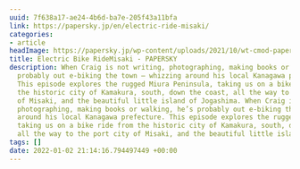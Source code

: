 ```yaml
---
uuid: 7f638a17-ae24-4b6d-ba7e-205f43a11bfa
link: https://papersky.jp/en/electric-ride-misaki/
categories:
- article
headImage: https://papersky.jp/wp-content/uploads/2021/10/wt-cmod-papersky-5-scaled.jpg
title: Electric Bike RideMisaki - PAPERSKY
description: When Craig is not writing, photographing, making books or walking, he’s
  probably out e-biking the town – whizzing around his local Kanagawa prefecture.
  This episode explores the rugged Miura Peninsula, taking us on a bike ride from
  the historic city of Kamakura, south, down the coast, all the way to the port city
  of Misaki, and the beautiful little island of Jogashima. When Craig is not writing,
  photographing, making books or walking, he’s probably out e-biking the town – whizzing
  around his local Kanagawa prefecture. This episode explores the rugged Miura Peninsula,
  taking us on a bike ride from the historic city of Kamakura, south, down the coast,
  all the way to the port city of Misaki, and the beautiful little island of Jogashima.
tags: []
date: 2022-01-02 21:14:16.794497449 +00:00
---
```

